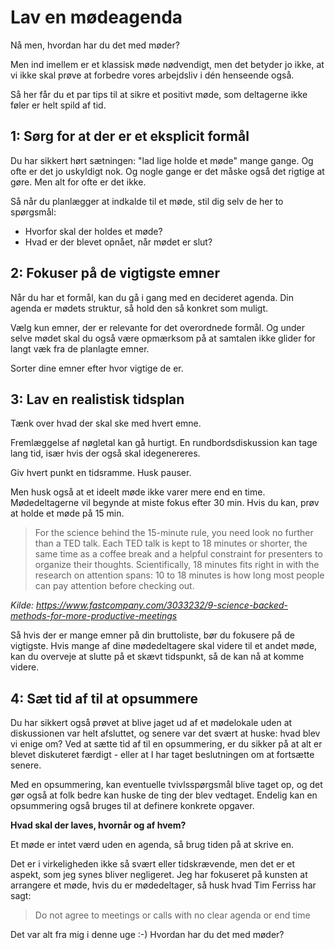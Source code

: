 # Lav en mødeagenda

Nå men, hvordan har du det med møder?

Men ind imellem er et klassisk møde nødvendigt, men det betyder jo ikke, at vi ikke skal prøve at forbedre vores arbejdsliv i dén henseende også.


Så her får du et par tips til at sikre et positivt møde, som deltagerne ikke føler er helt spild af tid.


## 1: Sørg for at der er et eksplicit formål

Du har sikkert hørt sætningen: "lad lige holde et møde" mange gange.
Og ofte er det jo uskyldigt nok. Og nogle gange er det måske også det rigtige at gøre. Men alt for ofte er det ikke.

Så når du planlægger at indkalde til et møde, stil dig selv de her to spørgsmål:

- Hvorfor skal der holdes et møde?
- Hvad er der blevet opnået, når mødet er slut?

 
## 2: Fokuser på de vigtigste emner

Når du har et formål, kan du gå i gang med en decideret agenda.
Din agenda er mødets struktur, så hold den så konkret som muligt.

Vælg kun emner, der er relevante for det overordnede formål.
Og under selve mødet skal du også være opmærksom på at samtalen ikke glider for langt væk fra de planlagte emner.

Sorter dine emner efter hvor vigtige de er.
 
## 3: Lav en realistisk tidsplan

Tænk over hvad der skal ske med hvert emne.

Fremlæggelse af nøgletal kan gå hurtigt.
En rundbordsdiskussion kan tage lang tid, især hvis der også skal idegenereres.

Giv hvert punkt en tidsramme. Husk pauser.

Men husk også at et ideelt møde ikke varer mere end en time.
Mødedeltagerne vil begynde at miste fokus efter 30 min.
Hvis du kan, prøv at holde et møde på 15 min.

 > For the science behind the 15-minute rule, you need look no further than a TED talk. Each TED talk is kept to 18 minutes or shorter, the same time as a coffee break and a helpful constraint for presenters to organize their thoughts. Scientifically, 18 minutes fits right in with the research on attention spans: 10 to 18 minutes is how long most people can pay attention before checking out.

*Kilde: https://www.fastcompany.com/3033232/9-science-backed-methods-for-more-productive-meetings*

Så hvis der er mange emner på din bruttoliste, bør du fokusere på de vigtigste.
Hvis mange af dine mødedeltagere skal videre til et andet møde, kan du overveje at slutte på et skævt tidspunkt, så de kan nå at komme videre.


## 4: Sæt tid af til at opsummere

Du har sikkert også prøvet at blive jaget ud af et mødelokale uden at diskussionen var helt afsluttet, og senere var det svært at huske: hvad blev vi enige om?
Ved at sætte tid af til en opsummering, er du sikker på at alt er blevet diskuteret færdigt - eller at I har taget beslutningen om at fortsætte senere.

Med en opsummering, kan eventuelle tvivlsspørgsmål blive taget op, og det gør også at folk bedre kan huske de ting der blev vedtaget.
Endelig kan en opsummering også bruges til at definere konkrete opgaver.

**Hvad skal der laves, hvornår og af hvem?**

Et møde er intet værd uden en agenda, så brug tiden på at skrive en.



Det er i virkeligheden ikke så svært eller tidskrævende, men det er et aspekt, som jeg synes bliver negligeret.
Jeg har fokuseret på kunsten at arrangere et møde, hvis du er mødedeltager, så husk hvad Tim Ferriss har sagt:

> Do not agree to meetings or calls with no clear agenda or end time

Det var alt fra mig i denne uge :-)
Hvordan har du det med møder?
